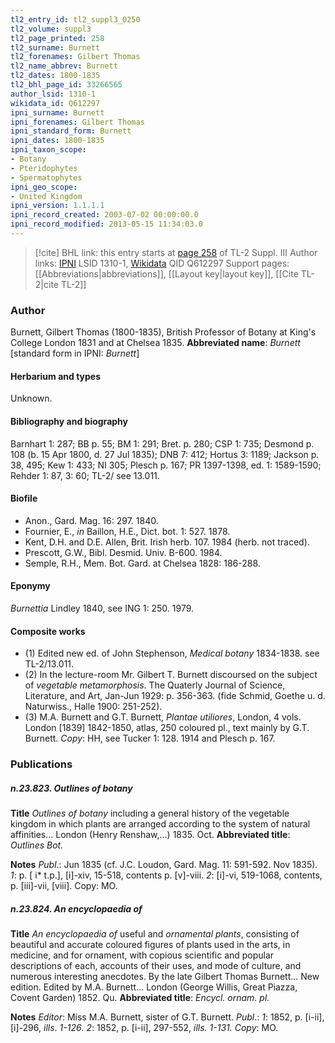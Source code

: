 ```yaml
---
tl2_entry_id: tl2_suppl3_0250
tl2_volume: suppl3
tl2_page_printed: 258
tl2_surname: Burnett
tl2_forenames: Gilbert Thomas
tl2_name_abbrev: Burnett
tl2_dates: 1800-1835
tl2_bhl_page_id: 33266565
author_lsid: 1310-1
wikidata_id: Q612297
ipni_surname: Burnett
ipni_forenames: Gilbert Thomas
ipni_standard_form: Burnett
ipni_dates: 1800-1835
ipni_taxon_scope: 
- Botany
- Pteridophytes
- Spermatophytes
ipni_geo_scope: 
- United Kingdom
ipni_version: 1.1.1.1
ipni_record_created: 2003-07-02 00:00:00.0
ipni_record_modified: 2013-05-15 11:34:03.0
---
```


> [!cite] BHL link: this entry starts at [page 258](https://www.biodiversitylibrary.org/page/33266565) of TL-2 Suppl. III
> Author links: [IPNI](https://www.ipni.org/a/1310-1) LSID 1310-1, [Wikidata](https://www.wikidata.org/wiki/Q612297) QID Q612297
> Support pages: [[Abbreviations|abbreviations]], [[Layout key|layout key]], [[Cite TL-2|cite TL-2]]

### Author

Burnett, Gilbert Thomas (1800-1835), British Professor of Botany at King's College London 1831 and at Chelsea 1835. 
**Abbreviated name**: *Burnett* \[standard form in IPNI: *Burnett*\]

#### Herbarium and types

Unknown.

#### Bibliography and biography

Barnhart 1: 287; BB p. 55; BM 1: 291; Bret. p. 280; CSP 1: 735; Desmond p. 108 (b. 15 Apr 1800, d. 27 Jul 1835); DNB 7: 412; Hortus 3: 1189; Jackson p. 38, 495; Kew 1: 433; NI 305; Plesch p. 167; PR 1397-1398, ed. 1: 1589-1590; Rehder 1: 87, 3: 60; TL-2/ see 13.011.

#### Biofile

- Anon., Gard. Mag. 16: 297. 1840.
- Fournier, E., *in* Baillon, H.E., Dict. bot. 1: 527. 1878.
- Kent, D.H. and D.E. Allen, Brit. Irish herb. 107. 1984 (herb. not traced).
- Prescott, G.W., Bibl. Desmid. Univ. B-600. 1984.
- Semple, R.H., Mem. Bot. Gard. at Chelsea 1828: 186-288.

#### Eponymy

*Burnettia* Lindley 1840, see ING 1: 250. 1979.

#### Composite works

- (1) Edited new ed. of John Stephenson, *Medical botany* 1834-1838. see TL-2/13.011.
- (2) In the lecture-room Mr. Gilbert T. Burnett discoursed on the subject of *vegetable metamorphosis*. The Quaterly Journal of Science, Literature, and Art, Jan-Jun 1929: p. 356-363. (fide Schmid, Goethe u. d. Naturwiss., Halle 1900: 251-252).
- (3) M.A. Burnett and G.T. Burnett, *Plantae utiliores*, London, 4 vols. London \[1839\] 1842-1850, atlas, 250 coloured pl., text mainly by G.T. Burnett. *Copy*: HH, see Tucker 1: 128. 1914 and Plesch p. 167.

### Publications

##### n.23.823. Outlines of botany

**Title**
*Outlines of botany* including a general history of the vegetable kingdom in which plants are arranged according to the system of natural affinities... London (Henry Renshaw,...) 1835. Oct.
**Abbreviated title**: *Outlines Bot.*

**Notes**
*Publ*.: Jun 1835 (cf. J.C. Loudon, Gard. Mag. 11: 591-592. Nov 1835).
*1*: p. \[ i\* t.p.\], \[i\]-xiv, 15-518, contents p. \[v\]-viii.
*2*: \[i\]-vi, 519-1068, contents, p. \[iii\]-vii, \[viii\].
Copy: MO.

##### n.23.824. An encyclopaedia of

**Title**
*An encyclopaedia of* useful and *ornamental plants*, consisting of beautiful and accurate coloured figures of plants used in the arts, in medicine, and for ornament, with copious scientific and popular descriptions of each, accounts of their uses, and mode of culture, and numerous interesting anecdotes. By the late Gilbert Thomas Burnett... New edition. Edited by M.A. Burnett... London (George Willis, Great Piazza, Covent Garden) 1852. Qu.
**Abbreviated title**: *Encycl. ornam. pl.*

**Notes**
*Editor*: Miss M.A. Burnett, sister of G.T. Burnett.
*Publ*.: *1*: 1852, p. \[i-ii\], \[i\]-296, *ills*. *1-126*.
*2*: 1852, p. \[i-ii\], 297-552, *ills. 1-131.*
*Copy*: MO.

